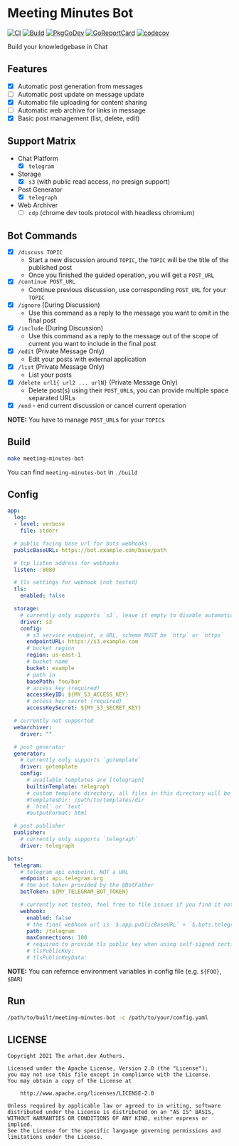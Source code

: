 # Meeting Minutes Bot

[![CI](https://github.com/arhat-dev/meeting-minutes-bot/workflows/CI/badge.svg)](https://github.com/arhat-dev/meeting-minutes-bot/actions?query=workflow%3ACI)
[![Build](https://github.com/arhat-dev/meeting-minutes-bot/workflows/Build/badge.svg)](https://github.com/arhat-dev/meeting-minutes-bot/actions?query=workflow%3ABuild)
[![PkgGoDev](https://pkg.go.dev/badge/arhat.dev/meeting-minutes-bot)](https://pkg.go.dev/arhat.dev/meeting-minutes-bot)
[![GoReportCard](https://goreportcard.com/badge/arhat.dev/meeting-minutes-bot)](https://goreportcard.com/report/arhat.dev/meeting-minutes-bot)
[![codecov](https://codecov.io/gh/arhat-dev/meeting-minutes-bot/branch/master/graph/badge.svg)](https://codecov.io/gh/arhat-dev/meeting-minutes-bot)

Build your knowledgebase in Chat

## Features

- [x] Automatic post generation from messages
- [ ] Automatic post update on message update
- [x] Automatic file uploading for content sharing
- [ ] Automatic web archive for links in message
- [x] Basic post management (list, delete, edit)

## Support Matrix

- Chat Platform
  - [x] `telegram`
- Storage
  - [x] `s3` (with public read access, no presign support)
- Post Generator
  - [x] `telegraph`
- Web Archiver
  - [ ] `cdp` (chrome dev tools protocol with headless chromium)

## Bot Commands

- [x] `/discuss TOPIC`
  - Start a new discussion around `TOPIC`, the `TOPIC` will be the title of the published post
  - Once you finished the guided operation, you will get a `POST_URL`
- [x] `/continue POST_URL`
  - Continue previous discussion, use corresponding `POST_URL` for your `TOPIC`
- [x] `/ignore` (During Discussion)
  - Use this command as a reply to the message you want to omit in the final post
- [x] `/include` (During Discussion)
  - Use this command as a reply to the message out of the scope of current  you want to include in the final post
- [x] `/edit` (Private Message Only)
  - Edit your posts with external application
- [x] `/list` (Private Message Only)
  - List your posts
- [x] `/delete url1{ url2 ... urlN}` (Private Message Only)
  - Delete post(s) using their `POST_URL`s, you can provide multiple space separated URLs
- [x] `/end` - end current discussion or cancel current operation

__NOTE:__ You have to manage `POST_URL`s for your `TOPIC`s

## Build

```bash
make meeting-minutes-bot
```

You can find `meeting-minutes-bot` in `./build`

## Config

```yaml
app:
  log:
  - level: verbose
    file: stderr

  # public facing base url for bots webhooks
  publicBaseURL: https://bot.example.com/base/path

  # tcp listen address for webhooks
  listen: :8080

  # tls settings for webhook (not tested)
  tls:
    enabled: false

  storage:
    # currently only supports `s3`, leave it empty to disable automatic file uploading
    driver: s3
    config:
      # s3 service endpoint, a URL, scheme MUST be `http` or `https`
      endpointURL: https://s3.example.com
      # bucket region
      region: us-east-1
      # bucket name
      bucket: example
      # path in
      basePath: foo/bar
      # access key (required)
      accessKeyID: ${MY_S3_ACCESS_KEY}
      # access key secret (required)
      accessKeySecret: ${MY_S3_SECRET_KEY}

  # currently not supported
  webarchiver:
    driver: ""

  # post generator
  generator:
    # currently only supports `gotemplate`
    driver: gotemplate
    config:
      # available templates are [telegraph]
      builtinTemplate: telegraph
      # custom template directory, all files in this directory will be treated as template
      #templatesDir: /path/to/templates/dir
      # `html` or `text`
      #outputFormat: html

  # post publisher
  publisher:
    # currently only supports `telegraph`
    driver: telegraph

bots:
  telegram:
    # telegram api endpoint, NOT a URL
    endpoint: api.telegram.org
    # the bot token provided by the @BotFather
    botToken: ${MY_TELEGRAM_BOT_TOKEN}

    # currently not tested, feel free to file issues if you find it not working
    webhook:
      enabled: false
      # the final webhook url is `$.app.publicBaseURL` + `$.bots.telegram.webhook.path`
      path: /telegram
      maxConnections: 100
      # required to provide tls public key when using self-signed certificate
      # tlsPublicKey:
      # tlsPublicKeyData:
```

__NOTE:__ You can refernce environment variables in config file (e.g. `${FOO}`, `$BAR`)

## Run

```bash
/path/to/built/meeting-minutes-bot -c /path/to/your/config.yaml
```

## LICENSE

```text
Copyright 2021 The arhat.dev Authors.

Licensed under the Apache License, Version 2.0 (the "License");
you may not use this file except in compliance with the License.
You may obtain a copy of the License at

    http://www.apache.org/licenses/LICENSE-2.0

Unless required by applicable law or agreed to in writing, software
distributed under the License is distributed on an "AS IS" BASIS,
WITHOUT WARRANTIES OR CONDITIONS OF ANY KIND, either express or implied.
See the License for the specific language governing permissions and
limitations under the License.
```
